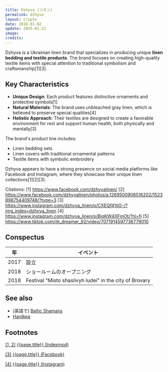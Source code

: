 ```yaml
---
title: Dzhyva (リネン)
permalink: dzhyva
layout: crypto
date: 2018-01-02
update: 2025-01-22
image:
credits:
---
```


Dzhyva is a Ukrainian linen brand that specializes in producing unique **linen bedding and textile products**. The brand focuses on creating high-quality textile items with special attention to traditional symbolism and craftsmanship[1][3].

## Key Characteristics

- **Unique Design**: Each product features distinctive ornaments and protective symbols[1]
- **Natural Materials**: The brand uses unbleached gray linen, which is believed to preserve special qualities[4]
- **Holistic Approach**: Their textiles are designed to create a favorable environment for rest and support human health, both physically and mentally[3]

The brand's product line includes:
- Linen bedding sets
- Linen covers with traditional ornamental patterns
- Textile items with symbolic embroidery

Dzhyva appears to have a strong presence on social media platforms like Facebook and Instagram, where they showcase their unique linen collections[1][2][3].

Citations:
[1] https://www.facebook.com/dzhyvalinen/
[2] https://www.facebook.com/dzhyvalinen/photos/a.1269500906516202/1523898754409748/?type=3
[3] https://www.instagram.com/dzhyva_linen/p/CXEQf41tiG-/?img_index=dzhyva_linen
[4] https://www.instagram.com/dzhyva_linen/p/BjqKW4XFmOt/?hl=fi
[5] https://www.tiktok.com/@_dreamer_92/video/7071914597736779010

## Conspectus

|年|イベント|
|-|-|
|2017|設立|
|2018|ショールームのオープニング|
|2018|Festival "Misto shaslivyh ludei" in the city of Brovary|


## See also


+ (英語で) [Baltic Shamans](baltic-shamans)
+ [Hardkea](hardkea)

## Footnotes

[[1, 2]](#a1) <span id="f1"></span> [{{page.title}} (Indexmod)](index)

[[3]](#a3) <span id="f3"></span> [{{page.title}} (Facebook)](https://www.facebook.com/pg/dzhyvalinen/about/?ref=page_internal)

[[4]](#a4) <span id="f4"></span> [{{page.title}} (Instagram)](https://www.instagram.com/dzhyva_linen/)
